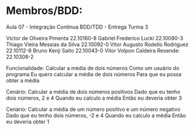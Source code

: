 # Membros/BDD:
Aula 07 - Integração Contínua BDD/TDD - Entrega Turma 3

Victor de Oliveira Pimenta 			22.10160-8
Gabriel Frederico Lucki 				22.10090-3
Thiago Vieira Messias da Silva 			22.10092-0
Vitor Augusto Rodello Rodriguez 		22.10112-8
Bruno Kenji Saito 					22.10043-0
Vitor Volpon Caldeira Resende: 		22.10308-2

Funcionalidade: Calcular a média de dois números
  Como um usuário do programa
  Eu quero calcular a média de dois números
  Para que eu possa obter a média

  Cenário: Calcular a média de dois números positivos
    Dado que eu tenho dois números, 2 e 4
    Quando eu calculo a média
    Então eu deveria obter 3

  Cenário: Calcular a média de um número positivo e um número negativo
    Dado que eu tenho dois números, -2 e 4
    Quando eu calculo a média
    Então eu deveria obter 1
